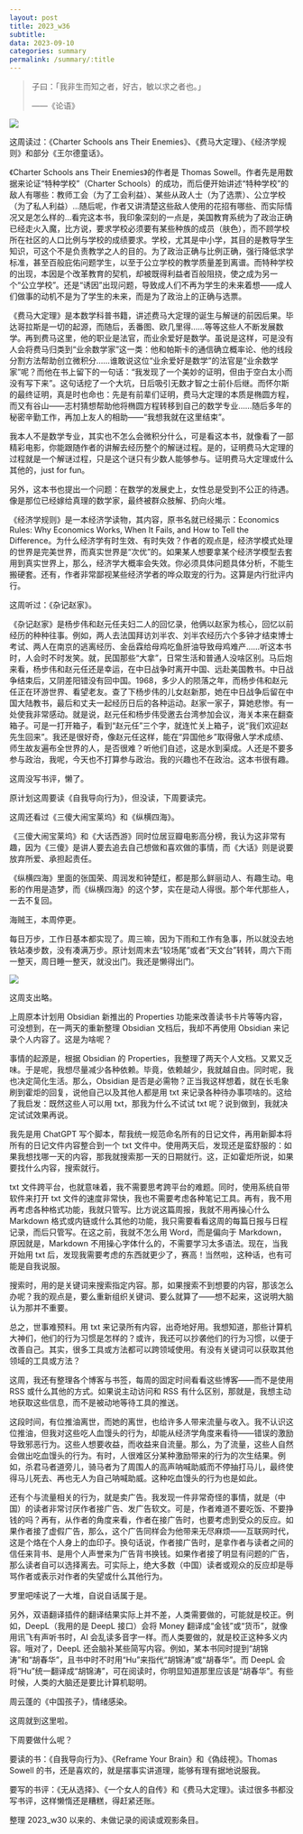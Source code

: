 ```yaml
---
layout: post
title: 2023_w36
subtitle: 
data: 2023-09-10
categories: summary
permalink: /summary/:title
---
```


> 子曰：「我非生而知之者，好古，敏以求之者也。」
> 
> ——《论语》

![](https://user-images.githubusercontent.com/115197878/266836386-01131832-502e-4238-b954-4be1d8b13265.png)

这周读过：《Charter Schools ans Their Enemies》、《费马大定理》、《经济学规则》和部分《王尔德童话》。

《Charter Schools ans Their Enemies》的作者是 Thomas Sowell。作者先是用数据来论证“特种学校”（Charter Schools）的成功，而后便开始讲述“特种学校”的敌人有哪些：教师工会（为了工会利益）、某些从政人士（为了选票）、公立学校（为了私人利益）…随后呢，作者又讲清楚这些敌人使用的花招有哪些、而实际情况又是怎么样的…看完这本书，我印象深刻的一点是，美国教育系统为了政治正确已经走火入魔，比方说，要求学校必须要有某些种族的成员（肤色），而不顾学校所在社区的人口比例与学校的成绩要求。学校，尤其是中小学，其目的是教导学生知识，可这个不是负责教学之人的目的。为了政治正确与比例正确，强行降低求学标准，甚至百般庇佑问题学生，以至于公立学校的教学质量差到离谱。而特种学校的出现，本因是个改革教育的契机，却被既得利益者百般阻挠，使之成为另一个“公立学校”。还是“诱因”出现问题，导致成人们不再为学生的未来着想——成人们做事的动机不是为了学生的未来，而是为了政治上的正确与选票。

《费马大定理》是本数学科普书籍，讲述费马大定理的诞生与解谜的前因后果。毕达哥拉斯是一切的起源，而随后，丢番图、欧几里得……等等这些人不断发展数学。再到费马这里，他的职业是法官，而业余爱好是数学。虽说是这样，可是没有人会将费马归类到“业余数学家”这一类：他和帕斯卡的通信确立概率论、他的线段分割方法帮助创立微积分……谁敢说这位“业余爱好是数学”的法官是“业余数学家”呢？而他在书上留下的一句话：“我发现了一个美妙的证明，但由于空白太小而没有写下来”。这句话挖了一个大坑，日后吸引无数才智之士前仆后继。而怀尔斯的最终证明，真是时也命也：先是有前辈们证明，费马大定理的本质是椭圆方程，而又有谷山——志村猜想帮助他将椭圆方程转移到自己的数学专业……随后多年的秘密辛勤工作，再加上友人的相助——“我想我就在这里结束”。

我本人不是数学专业，其实也不怎么会微积分什么，可是看这本书，就像看了一部精彩电影，你能跟随作者的讲解去经历整个的解谜过程。是的，证明费马大定理的过程就是一个解谜过程，只是这个谜只有少数人能够参与。证明费马大定理或什么其他的，just for fun。

另外，这本书也提出一个问题：在数学的发展史上，女性总是受到不公正的待遇。像是那位已经嫁给真理的数学家，最终被群众肢解、扔向火堆。

《经济学规则》是一本经济学读物，其内容，原书名就已经揭示：Economics Rules: Why Economics Works, When It Fails, and How to Tell the Difference。为什么经济学有时生效、有时失效？作者的观点是，经济学模式处理的世界是完美世界，而真实世界是“次优”的。如果某人想要拿某个经济学模型去套用到真实世界上，那么，经济学大概率会失效。你必须具体问题具体分析，不能生搬硬套。还有，作者非常鄙视某些经济学者的哗众取宠的行为。这算是内行批评内行。

这周听过：《杂记赵家》。

《杂记赵家》是杨步伟和赵元任夫妇二人的回忆录，他俩以赵家为核心，回忆以前经历的种种往事。例如，两人去法国拜访刘半农、刘半农经历六个多钟才结束博士考试、两人在南京的逃离经历、金岳霖给母鸡吃鱼肝油导致母鸡难产……听这本书时，人会时不时发笑。就，民国那些“大拿”，日常生活和普通人没啥区别。马后炮来看，杨步伟和赵元任还是幸运，在中日战争时离开中国、远赴美国教书。中日战争结束后，又阴差阳错没有回中国。1968，多少人的陨落之年，而杨步伟和赵元任正在环游世界、看望老友。查了下杨步伟的儿女赵新那，她在中日战争后留在中国大陆教书，最后和丈夫一起经历日后的各种运动。赵家一家子，算她悲惨。有一处使我非常感动。就是说，赵元任和杨步伟受邀去台湾参加会议，海关本来在翻查箱子。可是一打开箱子，看到“赵元任”三个字，就连忙关上箱子，说“我们欢迎赵先生回来”。我还是很好奇，像赵元任这样，能在“异国他乡”取得傲人学术成绩、师生故友遍布全世界的人，是否很难？听他们自述，这是水到渠成。人还是不要多参与政治，我呢，今天也不打算参与政治。我的兴趣也不在政治。这本书很有趣。

这周没写书评，懒了。

原计划这周要读《自我导向行为》，但没读，下周要读完。

这周还看过《三傻大闹宝莱坞》和《纵横四海》。

《三傻大闹宝莱坞》和《大话西游》同时位居豆瓣电影高分榜，我认为这非常有趣，因为《三傻》是讲人要去追去自己想做和喜欢做的事情，而《大话》则是说要放弃所爱、承担起责任。

《纵横四海》里面的张国荣、周润发和钟楚红，都是那么鲜丽动人、有趣生动。电影的作用是造梦，而《纵横四海》的这个梦，实在是动人得很。那个年代那些人，一去不复回。

海贼王，本周停更。

每日万步，工作日基本都实现了。周三嘛，因为下雨和工作有急事，所以就没去地铁站凑步数，没有凑满万步。原计划周末去“较场尾”或者“天文台”转转，周六下雨一整天，周日睡一整天，就没出门。我还是懒得出门。

![](https://user-images.githubusercontent.com/115197878/266836312-ccb18504-661f-42b2-af4c-3bc233237300.jpg)

这周支出略。

上周原本计划用 Obsidian 新推出的 Properties 功能来改善读书卡片等等内容，可没想到，在一两天的重新整理 Obsidian 文档后，我却不再使用 Obsidian 来记录个人内容了。这是为啥呢？

事情的起源是，根据 Obsidian 的 Properties，我整理了两天个人文档。又累又乏味。于是呢，我想尽量减少各种依赖。毕竟，依赖越少，我就越自由。同时呢，我也决定简化生活。那么，Obsidian 是否是必需物？正当我这样想着，就在长毛象刷到霍炬的回复，说他自己以及其他人都是用 txt 来记录各种待办事项啥的。这给了我启发：既然这些人可以用 txt，那我为什么不试试 txt 呢？说到做到，我就决定试试效果再说。

我先是用 ChatGPT 写个脚本，帮我统一规范命名所有的日记文件，再用新脚本将所有的日记文件内容整合到一个 txt 文件中。使用两天后，发现还是蛮舒服的：如果我想找哪一天的内容，那我就搜索那一天的日期就行。这，正如霍炬所说，如果要找什么内容，搜索就行。

txt 文件跨平台，也就意味着，我不需要思考跨平台的难题。同时，使用系统自带软件来打开 txt 文件的速度非常快，我也不需要考虑各种笔记工具。再有，我不用再考虑各种格式功能，我就只管写。比方说这篇周报，我就不用再操心什么 Markdown 格式或内链或什么其他的功能，我只需要看看这周的每篇日报与日程记录，而后只管写。在这之前，我就不怎么用 Word，而是偏向于 Markdown，原因就是，Markdown 不用操心字体什么的，不需要学习太多语法。现在，当我开始用 txt 后，发现我需要考虑的东西就更少了，赛高！当然啦，这种话，也有可能是自我说服。

搜索时，用的是关键词来搜索指定内容。那，如果搜索不到想要的内容，那该怎么办呢？我的观点是，要么重新组织关键词、要么就算了——想不起来，这说明大脑认为那并不重要。

总之，世事难预料。用 txt 来记录所有内容，出奇地好用。我想知道，那些计算机大神们，他们的行为习惯是怎样的？或许，我还可以抄袭他们的行为习惯，以便于改善自己。其实，很多工具或方法都可以跨领域使用。有没有关键词可以获取其他领域的工具或方法？

这周，我还有整理各个博客与书签，每周的固定时间看看这些博客——而不是使用 RSS 或什么其他的方式。如果说主动访问和 RSS 有什么区别，那就是，我想主动地获取这些信息，而不是被动地等待工具的推送。

这段时间，有位推油离世，而她的离世，也给许多人带来流量与收入。我不认识这位推油，但我对这些吃人血馒头的行为，却能从经济学角度来看待——错误的激励导致邪恶行为。这些人想要收益，而收益来自流量。那么，为了流量，这些人自然会做出吃血馒头的行为。有时，人很难区分某种激励带来的行为的次生结果。例如，杀君马者道旁儿，骑马者为了周围人的高声呐喊助威而不停抽打马儿，最终使得马儿死去、再也无人为自己呐喊助威。这种吃血馒头的行为也是如此。

还有个与流量相关的行为，就是卖广告。我发现一件非常奇怪的事情，就是（中国）的读者非常讨厌作者接广告、发广告软文。可是，作者难道不要吃饭、不要挣钱的吗？再有，从作者的角度来看，作者在接广告时，也要考虑到受众的反应。如果作者接了虚假广告，那么，这个广告同样会为他带来无尽麻烦——互联网时代，这是个烙在个人身上的血印子。换句话说，作者接广告时，是拿作者与读者之间的信任来背书、是用个人声誉来为广告背书换钱。如果作者接了明显有问题的广告，那么读者自可以选择离去。可实际上，绝大多数（中国）读者或观众的反应却是辱骂作者或表示对作者的失望或什么其他行为。

罗里吧嗦说了一大堆，自说自话属于是。

另外，双语翻译插件的翻译结果实际上并不差，人类需要做的，可能就是校正。例如，DeepL（我用的是 DeepL 接口）会将 Money 翻译成“金钱”或“货币”，就像用讯飞有声听书时，AI 会乱读多音字一样。而人类要做的，就是校正这种多义内容。哦对了，DeepL 还会脑补某些简写内容。例如，某本书同时提到“胡锦涛”和“胡春华”，且书中时不时用“Hu”来指代“胡锦涛”或“胡春华”。而 DeepL 会将“Hu”统一翻译成“胡锦涛”，可在阅读时，你明显知道那里应该是“胡春华”。有些时候，人类的大脑还是要比计算机聪明。

周云蓬的《中国孩子》，情绪感染。

这周就到这里啦。

下周要做什么呢？

要读的书：《自我导向行为》、《Reframe Your Brain》和《偽歧視》。Thomas Sowell 的书，还是喜欢的，就是摆事实讲道理，能够有理有据地说服我。

要写的书评：《无从选择》、《一个女人的自传》和《费马大定理》。读过很多书都没写书评，这样懒惰还是糟糕，得赶紧还账。

整理 2023_w30 以来的、未做记录的阅读或观影条目。

